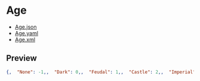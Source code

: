 # Age

- [Age.json](./Age.json)
- [Age.yaml](./Age.yaml)
- [Age.xml](./Age.xml)

## Preview

```json
{,  "None": -1,,  "Dark": 0,,  "Feudal": 1,,  "Castle": 2,,  "Imperial": 3,,  "PostImperial": 4,}

```
